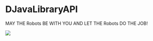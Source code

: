 # DJavaLibraryAPI
MAY THE Robots BE WITH YOU AND LET THE Robots DO THE JOB!

[![](https://jitpack.io/v/dronicfore/da-lapi.svg)](https://jitpack.io/#dronicfore/da-lapi)

